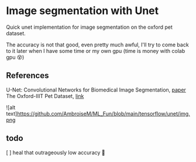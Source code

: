 
# Image segmentation with Unet

Quick unet  implementation for image segmentation on the oxford pet dataset.

The accuracy is not that good, even pretty much awful, I'll try to come back to it later when I have some time or my own gpu (time is money with colab gpu :dizzy_face:)

## References

U-Net: Convolutional Networks for Biomedical Image Segmentation, [paper](https://arxiv.org/abs/1505.04597)
The Oxford-IIIT Pet Dataset, [link](https://www.robots.ox.ac.uk/~vgg/data/pets/)

![alt text]https://github.com/AmbroiseM/ML_Fun/blob/main/tensorflow/unet/img.png

## todo
[ ] heal that outrageously low accuracy :raised_eyebrow:
